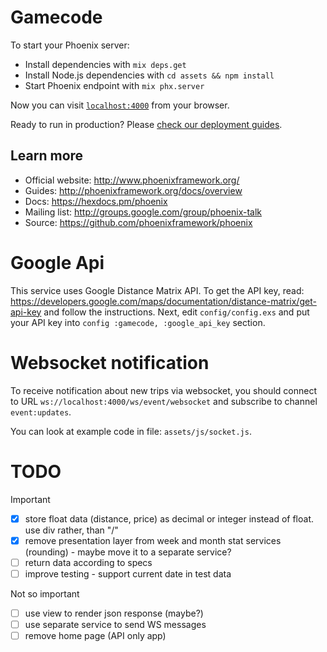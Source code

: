 # Gamecode

To start your Phoenix server:

  * Install dependencies with `mix deps.get`
  * Install Node.js dependencies with `cd assets && npm install`
  * Start Phoenix endpoint with `mix phx.server`

Now you can visit [`localhost:4000`](http://localhost:4000) from your browser.

Ready to run in production? Please [check our deployment guides](http://www.phoenixframework.org/docs/deployment).

## Learn more

  * Official website: http://www.phoenixframework.org/
  * Guides: http://phoenixframework.org/docs/overview
  * Docs: https://hexdocs.pm/phoenix
  * Mailing list: http://groups.google.com/group/phoenix-talk
  * Source: https://github.com/phoenixframework/phoenix

# Google Api

This service uses Google Distance Matrix API. 
To get the API key, read: https://developers.google.com/maps/documentation/distance-matrix/get-api-key and follow the instructions.
Next, edit `config/config.exs` and put your API key into `config :gamecode, :google_api_key` section.

# Websocket notification

To receive notification about new trips via websocket, you should connect to URL `ws://localhost:4000/ws/event/websocket` and subscribe to channel `event:updates`.

You can look at example code in file: `assets/js/socket.js`.

# TODO

Important

- [x] store float data (distance, price) as decimal or integer instead of float. use div rather, than "/"
- [x] remove presentation layer from week and month stat services (rounding) - maybe move it to a separate service?
- [ ] return data according to specs
- [ ] improve testing - support current date in test data

Not so important

- [ ] use view to render json response (maybe?)
- [ ] use separate service to send WS messages
- [ ] remove home page (API only app)
